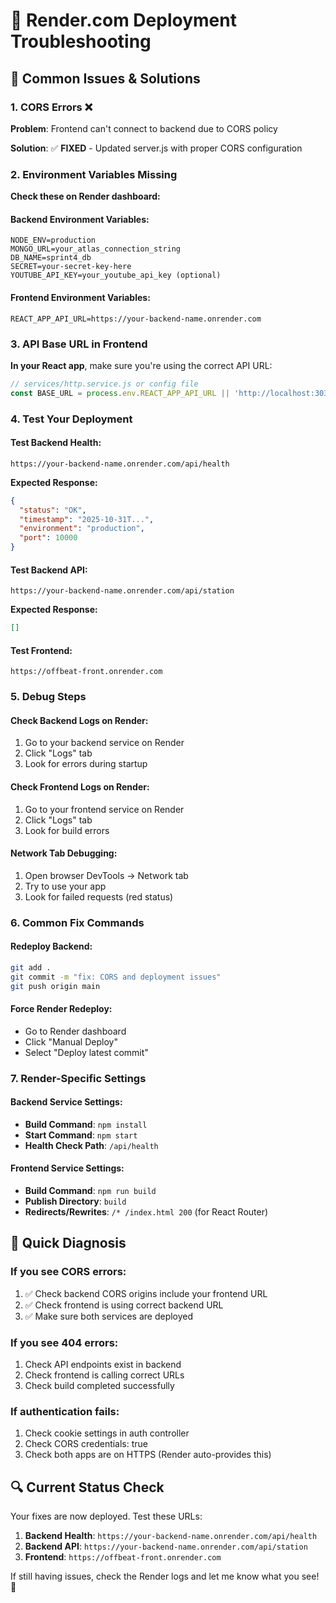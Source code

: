 # 🚀 Render.com Deployment Troubleshooting

## 🔧 Common Issues & Solutions

### 1. CORS Errors ❌
**Problem**: Frontend can't connect to backend due to CORS policy

**Solution**: ✅ **FIXED** - Updated server.js with proper CORS configuration

### 2. Environment Variables Missing
**Check these on Render dashboard:**

#### Backend Environment Variables:
```
NODE_ENV=production
MONGO_URL=your_atlas_connection_string
DB_NAME=sprint4_db
SECRET=your-secret-key-here
YOUTUBE_API_KEY=your_youtube_api_key (optional)
```

#### Frontend Environment Variables:
```
REACT_APP_API_URL=https://your-backend-name.onrender.com
```

### 3. API Base URL in Frontend
**In your React app**, make sure you're using the correct API URL:

```javascript
// services/http.service.js or config file
const BASE_URL = process.env.REACT_APP_API_URL || 'http://localhost:3030'
```

### 4. Test Your Deployment

#### Test Backend Health:
```
https://your-backend-name.onrender.com/api/health
```
**Expected Response:**
```json
{
  "status": "OK",
  "timestamp": "2025-10-31T...",
  "environment": "production",
  "port": 10000
}
```

#### Test Backend API:
```
https://your-backend-name.onrender.com/api/station
```
**Expected Response:**
```json
[]
```

#### Test Frontend:
```
https://offbeat-front.onrender.com
```

### 5. Debug Steps

#### Check Backend Logs on Render:
1. Go to your backend service on Render
2. Click "Logs" tab
3. Look for errors during startup

#### Check Frontend Logs on Render:
1. Go to your frontend service on Render  
2. Click "Logs" tab
3. Look for build errors

#### Network Tab Debugging:
1. Open browser DevTools → Network tab
2. Try to use your app
3. Look for failed requests (red status)

### 6. Common Fix Commands

#### Redeploy Backend:
```bash
git add .
git commit -m "fix: CORS and deployment issues"
git push origin main
```

#### Force Render Redeploy:
- Go to Render dashboard
- Click "Manual Deploy"
- Select "Deploy latest commit"

### 7. Render-Specific Settings

#### Backend Service Settings:
- **Build Command**: `npm install`
- **Start Command**: `npm start`
- **Health Check Path**: `/api/health`

#### Frontend Service Settings:
- **Build Command**: `npm run build`
- **Publish Directory**: `build`
- **Redirects/Rewrites**: `/* /index.html 200` (for React Router)

## 🎯 Quick Diagnosis

### If you see CORS errors:
1. ✅ Check backend CORS origins include your frontend URL
2. ✅ Check frontend is using correct backend URL
3. ✅ Make sure both services are deployed

### If you see 404 errors:
1. Check API endpoints exist in backend
2. Check frontend is calling correct URLs
3. Check build completed successfully

### If authentication fails:
1. Check cookie settings in auth controller
2. Check CORS credentials: true
3. Check both apps are on HTTPS (Render auto-provides this)

## 🔍 Current Status Check

Your fixes are now deployed. Test these URLs:

1. **Backend Health**: `https://your-backend-name.onrender.com/api/health`
2. **Backend API**: `https://your-backend-name.onrender.com/api/station`  
3. **Frontend**: `https://offbeat-front.onrender.com`

If still having issues, check the Render logs and let me know what you see! 🚀
